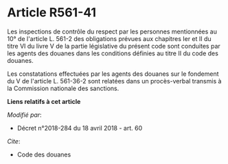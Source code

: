# Article R561-41

Les inspections de contrôle du respect par les personnes mentionnées au 10° de l'article L. 561-2 des obligations prévues aux
chapitres Ier et II du titre VI du livre V de la partie législative du présent code sont conduites par les agents des douanes
dans les conditions définies au titre II du code des douanes.

Les constatations effectuées par les agents des douanes sur le fondement du V de l'article L. 561-36-2 sont relatées dans un
procès-verbal transmis à la Commission nationale des sanctions.

**Liens relatifs à cet article**

_Modifié par_:

  - Décret n°2018-284 du 18 avril 2018 - art. 60

_Cite_:

  - Code des douanes
